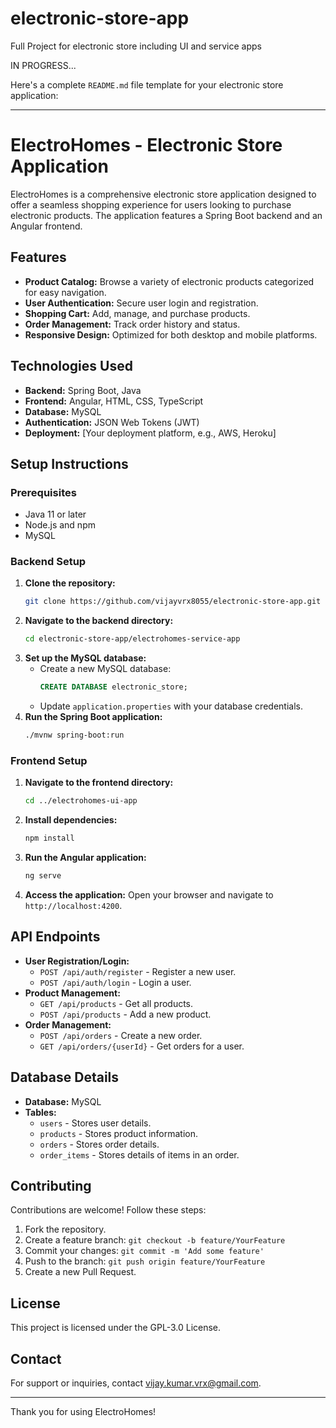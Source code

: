 # electronic-store-app
Full Project for electronic store including UI and service apps

IN PROGRESS...

Here's a complete `README.md` file template for your electronic store application:

---

# ElectroHomes - Electronic Store Application

ElectroHomes is a comprehensive electronic store application designed to offer a seamless shopping experience for users looking to purchase electronic products. The application features a Spring Boot backend and an Angular frontend.

## Features

- **Product Catalog:** Browse a variety of electronic products categorized for easy navigation.
- **User Authentication:** Secure user login and registration.
- **Shopping Cart:** Add, manage, and purchase products.
- **Order Management:** Track order history and status.
- **Responsive Design:** Optimized for both desktop and mobile platforms.

## Technologies Used

- **Backend:** Spring Boot, Java
- **Frontend:** Angular, HTML, CSS, TypeScript
- **Database:** MySQL
- **Authentication:** JSON Web Tokens (JWT)
- **Deployment:** [Your deployment platform, e.g., AWS, Heroku]

## Setup Instructions

### Prerequisites

- Java 11 or later
- Node.js and npm
- MySQL

### Backend Setup

1. **Clone the repository:**
   ```bash
   git clone https://github.com/vijayvrx8055/electronic-store-app.git
   ```
2. **Navigate to the backend directory:**
   ```bash
   cd electronic-store-app/electrohomes-service-app
   ```
3. **Set up the MySQL database:**
   - Create a new MySQL database:
     ```sql
     CREATE DATABASE electronic_store;
     ```
   - Update `application.properties` with your database credentials.
4. **Run the Spring Boot application:**
   ```bash
   ./mvnw spring-boot:run
   ```

### Frontend Setup

1. **Navigate to the frontend directory:**
   ```bash
   cd ../electrohomes-ui-app
   ```
2. **Install dependencies:**
   ```bash
   npm install
   ```
3. **Run the Angular application:**
   ```bash
   ng serve
   ```
4. **Access the application:**
   Open your browser and navigate to `http://localhost:4200`.

## API Endpoints

- **User Registration/Login:**
  - `POST /api/auth/register` - Register a new user.
  - `POST /api/auth/login` - Login a user.
- **Product Management:**
  - `GET /api/products` - Get all products.
  - `POST /api/products` - Add a new product.
- **Order Management:**
  - `POST /api/orders` - Create a new order.
  - `GET /api/orders/{userId}` - Get orders for a user.

## Database Details

- **Database:** MySQL
- **Tables:**
  - `users` - Stores user details.
  - `products` - Stores product information.
  - `orders` - Stores order details.
  - `order_items` - Stores details of items in an order.

## Contributing

Contributions are welcome! Follow these steps:

1. Fork the repository.
2. Create a feature branch: `git checkout -b feature/YourFeature`
3. Commit your changes: `git commit -m 'Add some feature'`
4. Push to the branch: `git push origin feature/YourFeature`
5. Create a new Pull Request.

## License

This project is licensed under the GPL-3.0 License.

## Contact

For support or inquiries, contact [vijay.kumar.vrx@gmail.com](mailto:vijay.kumar.vrx@gmail.com).

---

Thank you for using ElectroHomes!

